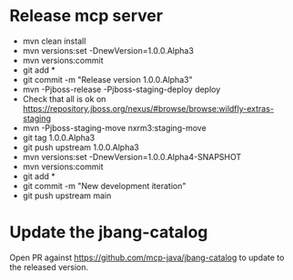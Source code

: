 # Release mcp server

* mvn clean install
* mvn versions:set -DnewVersion=1.0.0.Alpha3
* mvn versions:commit
* git add *
* git commit -m "Release version 1.0.0.Alpha3"
* mvn -Pjboss-release -Pjboss-staging-deploy deploy
* Check that all is ok on https://repository.jboss.org/nexus/#browse/browse:wildfly-extras-staging
* mvn -Pjboss-staging-move nxrm3:staging-move
* git tag 1.0.0.Alpha3
* git push upstream 1.0.0.Alpha3
* mvn versions:set -DnewVersion=1.0.0.Alpha4-SNAPSHOT
* mvn versions:commit
* git add *
* git commit -m "New development iteration"
* git push upstream main

# Update the jbang-catalog

Open PR against https://github.com/mcp-java/jbang-catalog to update to the released version.
 
